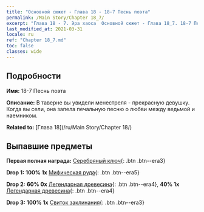 ```yaml
---
title: "Основной сюжет - Глава 18 - 18-7 Песнь поэта"
permalink: /Main Story/Chapter 18_7/
excerpt: "Глава 18 - 7. Эра хаоса  Основной сюжет - Глава 18_7. 18-7 Песнь поэта"
last_modified_at: 2021-03-31
locale: ru
ref: "Chapter 18_7.md"
toc: false
classes: wide
---
```


## Подробности

 **Имя:** 18-7 Песнь поэта

 **Описание:** В таверне вы увидели менестреля - прекрасную девушку. Когда вы сели, она запела печальную песню о любви между ведьмой и наемником.

 **Related to:** [Глава 18](/ru/Main Story/Chapter 18/)

## Выпавшие предметы

 **Первая полная награда:** [Серебряный ключ](/ru/Items/con_693/){: .btn .btn--era3}

 **Drop 1:** **100% 1x** [Мифическая руда](/ru/Items/mat_61/){: .btn .btn--era5}

 **Drop 2:** **60% 0x** [Легендарная древесина](/ru/Items/mat_55/){: .btn .btn--era4}, **40% 1x** [Легендарная древесина](/ru/Items/mat_55/){: .btn .btn--era4}

 **Drop 3:** **100% 1x** [Свиток заклинания](/ru/Items/con_694/){: .btn .btn--era3}

